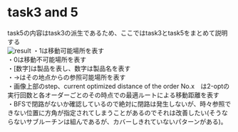 # task3 and 5
task5の内容はtask3の派生であるため、ここではtask3とtask5をまとめて説明する<br>
![result](https://github.com/Chabuei/DQN_Practice/assets/102859047/d3c6a589-a8a4-4f61-a303-7a5ad0b61b65)
・1は移動可能場所を表す<br>
・0は移動不可能場所を表す<br>
・[数字]は製品を表し、数字は製品名を表す<br>
・→はその地点からの参照可能場所を表す<br>
・画像上部のstep、current optimized distance of the order No.x　は2-optの実行回数と各オーダーごとのその時点での最適ルートによる移動距離を表す<br>
・BFSで閉路がないか確認しているので絶対に閉路は発生しないが、時々参照できない位置に方角が指定されてしまうことがあるのでそれは改善したい(そうならないサブルーチンは組んであるが、カバーしきれていないパターンがある)。

